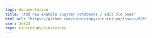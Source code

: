 ```yaml
---
tags: documentation
title: "Add new example Jupyter notebooks / edit old ones"
html_url: "https://github.com/einsteinpy/einsteinpy/issues/626"
user: JeS24
repo: einsteinpy/einsteinpy
---
```


